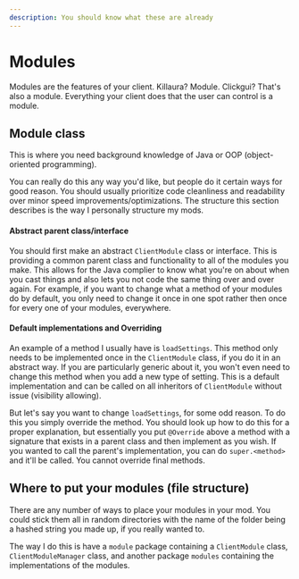 ```yaml
---
description: You should know what these are already
---
```


# Modules

Modules are the features of your client. Killaura? Module. Clickgui? That's also a module. Everything your client does that the user can control is a module.

## Module class

This is where you need background knowledge of Java or OOP (object-oriented programming).&#x20;

You can really do this any way you'd like, but people do it certain ways for good reason. You should usually prioritize code cleanliness and readability over minor speed improvements/optimizations. The structure this section describes is the way I personally structure my mods.

#### Abstract parent class/interface

You should first make an abstract `ClientModule` class or interface. This is providing a common parent class and functionality to all of the modules you make. This allows for the Java complier to know what you're on about when you cast things and also lets you not code the same thing over and over again. For example, if you want to change what a method of your modules do by default, you only need to change it once in one spot rather then once for every one of your modules, everywhere.

#### Default implementations and Overriding

An example of a method I usually have is `loadSettings`. This method only needs to be implemented once in the `ClientModule` class, if you do it in an abstract way. If you are particularly generic about it, you won't even need to change this method when you add a new type of setting. This is a default implementation and can be called on all inheritors of `ClientModule` without issue (visibility allowing).

But let's say you want to change `loadSettings`, for some odd reason. To do this you simply override the method. You should look up how to do this for a proper explanation, but essentially you put `@Override` above a method with a signature that exists in a parent class and then implement as you wish. If you wanted to call the parent's implementation, you can do `super.<method>` and it'll be called. You cannot override final methods.

## Where to put your modules (file structure)

There are any number of ways to place your modules in your mod. You could stick them all in random directories with the name of the folder being a hashed string you made up, if you really wanted to.

The way I do this is have a `module` package containing a `ClientModule` class, `ClientModuleManager` class, and another package `modules` containing the implementations of the modules.
